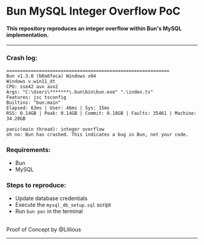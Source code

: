 # Bun MySQL Integer Overflow PoC

#### This repository reproduces an integer overflow within Bun's MySQL implementation.

<hr>


### Crash log:
```
============================================================
Bun v1.3.0 (b0a6feca) Windows x64
Windows v.win11_dt
CPU: sse42 avx avx2
Args: "C:\Users\*******\.bun\bin\bun.exe" ".\index.ts"
Features: jsc tsconfig 
Builtins: "bun:main" 
Elapsed: 63ms | User: 46ms | Sys: 15ms
RSS: 0.14GB | Peak: 0.14GB | Commit: 0.18GB | Faults: 35461 | Machine: 34.28GB

panic(main thread): integer overflow
oh no: Bun has crashed. This indicates a bug in Bun, not your code.
```

### Requirements:
- Bun
- MySQL


### Steps to reproduce:
- Update database credentials
- Execute the `mysql_db_setup.sql` script
- Run `bun poc` in the terminal

<br>
Proof of Concept by @Lillious
<hr>